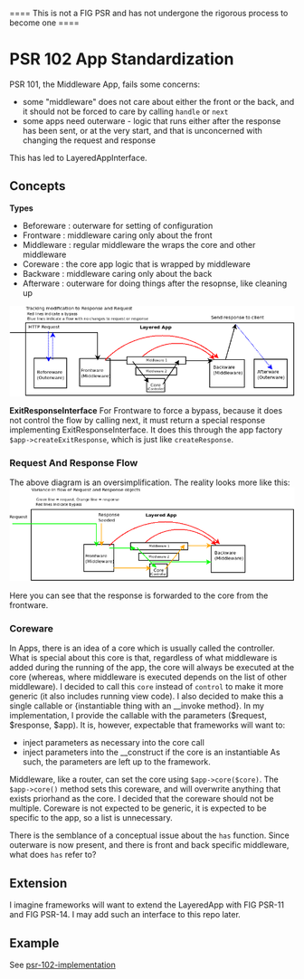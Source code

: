 ==== This is not a FIG PSR and has not undergone the rigorous process to become one ====

# PSR 102 App Standardization

PSR 101, the Middleware App, fails some concerns:
-	some "middleware" does not care about either the front or the back, and it should not be forced to care by calling `handle` or `next`
-	some apps need outerware - logic that runs either after the response has been sent, or at the very start, and that is unconcerned with changing the request and response

This has led to LayeredAppInterface.

## Concepts
__Types__
-	Beforeware : outerware for setting of configuration
-	Frontware : middleware caring only about the front
-	Middleware : regular middleware the wraps the core and other middleware
-	Coreware : the core app logic that is wrapped by middleware
-	Backware : middleware caring only about the back
-	Afterware : outerware for doing things after the resopnse, like cleaning up

![Layered App](about/LayeredApp.png?raw=true "Layered App")

__ExitResponseInterface__
For Frontware to force a bypass, because it does not control the flow by calling next, it must return a special response implementing ExitResponseInterface.  It does this through the app factory `$app->createExitResponse`, which is just like `createResponse`.


### Request And Response Flow
The above diagram is an oversimplification.  The reality looks more like this:
![Layered App](about/LA_request_response_flow_variance.png?raw=true "Layered App")

Here you can see that the response is forwarded to the core from the frontware.


### Coreware
In Apps, there is an idea of a core which is usually called the controller.  What is special about this core is that, regardless of what middleware is added during the running of the app, the core will always be executed at the core (whereas, where middleware is executed depends on the list of other middleware).
I decided to call this `core` instead of `control` to make it more generic (it also includes running view code).
I also decided to make this a single callable or {instantiable thing with an __invoke method}.  In my implementation, I provide the callable with the parameters ($request, $response, $app).  It is, however, expectable that frameworks will want to:
-	inject parameters as necessary into the core call
-	inject parameters into the __construct if the core is an instantiable
As such, the parameters are left up to the framework.

Middleware, like a router, can set the core using `$app->core($core)`.  The `$app->core()` method sets this coreware, and will overwrite anything that exists priorhand as the core.
I decided that the coreware should not be multiple.  Coreware is not expected to be generic, it is expected to be specific to the app, so a list is unnecessary.



There is the semblance of a conceptual issue about the `has` function.  Since outerware is now present, and there is front and back specific middleware, what does `has` refer to?


## Extension
I imagine frameworks will want to extend the LayeredApp with FIG PSR-11 and FIG PSR-14.  I may add such an interface to this repo later.


## Example
See [psr-102-implementation](https://github.com/PHP-SG/psr-102-implementation)
